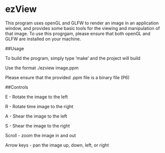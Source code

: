 # ezView

This program uses openGL and GLFW to render an image in an application window, and provides some basic tools for the viewing and manipulation of that image. To use this progrgam, please ensure that both openGL and GLFW are installed on your machine.


##Usage


To build the program, simply type ‘make’ and the project will build


Use the format ./ezview image.ppm


Please ensure that the provided .ppm file is a binary file (P6)

##Controls

E - Rotate the image to the left


R - Rotate time image to the right


A - Shear the image to the left


S - Shear the image to the right


Scroll - zoom the image in and out

Arrow keys - pan the image up, down, left, or right
